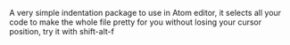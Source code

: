 A very simple indentation package to use in Atom editor, it selects all your code to make the whole file pretty for you without losing your cursor position, try it with shift-alt-f
